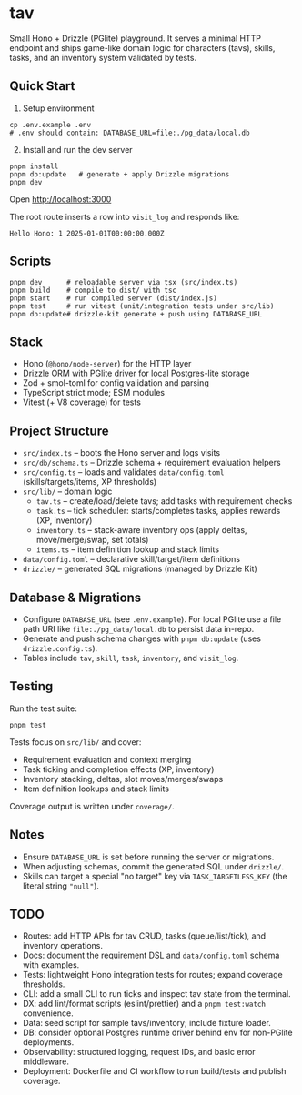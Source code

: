 # tav

Small Hono + Drizzle (PGlite) playground. It serves a minimal HTTP endpoint and ships game-like domain logic for characters (tavs), skills, tasks, and an inventory system validated by tests.

## Quick Start

1. Setup environment

```
cp .env.example .env
# .env should contain: DATABASE_URL=file:./pg_data/local.db
```

2. Install and run the dev server

```
pnpm install
pnpm db:update   # generate + apply Drizzle migrations
pnpm dev
```

Open <http://localhost:3000>

The root route inserts a row into `visit_log` and responds like:

```
Hello Hono: 1 2025-01-01T00:00:00.000Z
```

## Scripts

```
pnpm dev      # reloadable server via tsx (src/index.ts)
pnpm build    # compile to dist/ with tsc
pnpm start    # run compiled server (dist/index.js)
pnpm test     # run vitest (unit/integration tests under src/lib)
pnpm db:update# drizzle-kit generate + push using DATABASE_URL
```

## Stack

- Hono (`@hono/node-server`) for the HTTP layer
- Drizzle ORM with PGlite driver for local Postgres-lite storage
- Zod + smol-toml for config validation and parsing
- TypeScript strict mode; ESM modules
- Vitest (+ V8 coverage) for tests

## Project Structure

- `src/index.ts` – boots the Hono server and logs visits
- `src/db/schema.ts` – Drizzle schema + requirement evaluation helpers
- `src/config.ts` – loads and validates `data/config.toml` (skills/targets/items, XP thresholds)
- `src/lib/` – domain logic
  - `tav.ts` – create/load/delete tavs; add tasks with requirement checks
  - `task.ts` – tick scheduler: starts/completes tasks, applies rewards (XP, inventory)
  - `inventory.ts` – stack-aware inventory ops (apply deltas, move/merge/swap, set totals)
  - `items.ts` – item definition lookup and stack limits
- `data/config.toml` – declarative skill/target/item definitions
- `drizzle/` – generated SQL migrations (managed by Drizzle Kit)

## Database & Migrations

- Configure `DATABASE_URL` (see `.env.example`). For local PGlite use a file path URI like `file:./pg_data/local.db` to persist data in-repo.
- Generate and push schema changes with `pnpm db:update` (uses `drizzle.config.ts`).
- Tables include `tav`, `skill`, `task`, `inventory`, and `visit_log`.

## Testing

Run the test suite:

```
pnpm test
```

Tests focus on `src/lib/` and cover:

- Requirement evaluation and context merging
- Task ticking and completion effects (XP, inventory)
- Inventory stacking, deltas, slot moves/merges/swaps
- Item definition lookups and stack limits

Coverage output is written under `coverage/`.

## Notes

- Ensure `DATABASE_URL` is set before running the server or migrations.
- When adjusting schemas, commit the generated SQL under `drizzle/`.
- Skills can target a special "no target" key via `TASK_TARGETLESS_KEY` (the literal string `"null"`).

## TODO

- Routes: add HTTP APIs for tav CRUD, tasks (queue/list/tick), and inventory operations.
- Docs: document the requirement DSL and `data/config.toml` schema with examples.
- Tests: lightweight Hono integration tests for routes; expand coverage thresholds.
- CLI: add a small CLI to run ticks and inspect tav state from the terminal.
- DX: add lint/format scripts (eslint/prettier) and a `pnpm test:watch` convenience.
- Data: seed script for sample tavs/inventory; include fixture loader.
- DB: consider optional Postgres runtime driver behind env for non-PGlite deployments.
- Observability: structured logging, request IDs, and basic error middleware.
- Deployment: Dockerfile and CI workflow to run build/tests and publish coverage.
